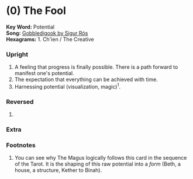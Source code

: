 # (0) The Fool 

**Key Word:** Potential  
**Song:** [Gobbledigook by Sigur Rós](https://www.youtube.com/watch?v=puC0UeWLjM8)  
**Hexagrams:** 1. Ch'ien / The Creative



### Upright

1) A feeling that progress is finally possible. There is a path forward to manifest one's potential.
2) The expectation that everything can be achieved with time.
3) Harnessing potential (visualization, magic)<sup>1</sup>.



### Reversed

1) 



### Extra





### Footnotes

1. You can see why The Magus logically follows this card in the sequence of the Tarot. It is the shaping of this raw potential into a *form* (Beth, a house, a structure, Kether to Binah).


